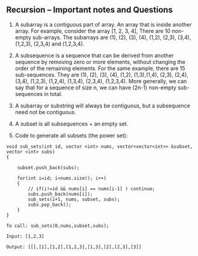 ## Recursion – Important notes and Questions

1) A subarray is a contiguous part of array. An array that is inside another array. For example, consider the array [1, 2, 3, 4], There are 10 non-empty sub-arrays. The subarrays are (1), (2), (3), (4), (1,2), (2,3), (3,4), (1,2,3), (2,3,4) and (1,2,3,4).<br>

2) A subsequence is a sequence that can be derived from another sequence by removing zero or more elements, without changing the order of the remaining elements. 
For the same example, there are 15 sub-sequences. They are (1), (2), (3), (4), (1,2), (1,3),(1,4), (2,3), (2,4), (3,4), (1,2,3), (1,2,4), (1,3,4), (2,3,4), (1,2,3,4). More generally, we can say that for a sequence of size n, we can have (2n-1) non-empty sub-sequences in total. <br>

3) A subarray or substring will always be contiguous, but a subsequence need not be contiguous. <br>

4) A subset is all subsequences + an empty set. <br>

5) Code to generate all subsets (the power set):
```
void sub_sets(int id, vector <int> nums, vector<vector<int>> &subset, vector <int> subs)
{
  
    subset.push_back(subs);

    for(int i=id; i<nums.size(); i++)
    {
        // if(i!=id && nums[i] == nums[i-1] ) continue;
        subs.push_back(nums[i]);
        sub_sets(i+1, nums, subset, subs);
        subs.pop_back();
    }
}

To call: sub_sets(0,nums,subset,subs);

Input: [1,2,3]

Output: [[],[1],[1,2],[1,2,3],[1,3],[2],[2,3],[3]]

```